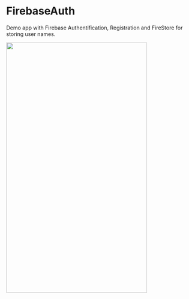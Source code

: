 # FirebaseAuth

Demo app with Firebase Authentification, Registration and FireStore for storing user names.

<a href="url"><img src="https://github.com/bekazandukeli/FirebaseLoginApp/blob/main/examples/screencap-2021-06-10T140754.117Z.gif" align="left" height="667" width="375" ></a>
